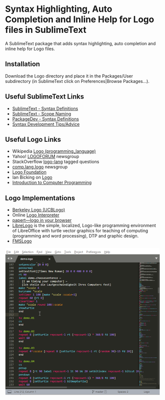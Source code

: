 # Syntax Highlighting, Auto Completion and Inline Help for Logo files in SublimeText

A SublimeText package that adds syntax highlighting, auto completion and inline help for Logo files.

## Installation

Download the Logo directory and place it in the Packages/User subdirectory (in SublimeText click on Preferences|Browse Packages...).

## Useful SublimeText Links
- [SublimeText - Syntax Definitions](http://www.sublimetext.com/docs/3/syntax.html)
- [SublimeText - Scope Naming](http://www.sublimetext.com/docs/3/scope_naming.html)
- [PackageDev - Syntax Definitions](https://github.com/SublimeText/PackageDev/wiki/Syntax-Definitions)
- [Syntax Development Tips/Advice](https://github.com/sublimehq/Packages/issues/757)

## Useful Logo Links
- Wikipedia [Logo (programming_language)](https://en.wikipedia.org/wiki/Logo_(programming_language))
- Yahoo! [LOGOFORUM](https://groups.yahoo.com/neo/groups/LOGOFORUM/info) newsgroup
- StackOverflow [logo-lang](https://stackoverflow.com/questions/tagged/logo-lang) tagged questions
- [comp.lang.logo](https://groups.google.com/forum/#!forum/comp.lang.logo) newsgroup
- [Logo Foundation](http://el.media.mit.edu/logo-foundation/index.html)
- Ian Bicking on [Logo](http://www.ianbicking.org/blog/2007/10/logo.html)
- [Introduction to Computer Programming](http://guyhaas.com/bfoit/itp/IntroCmds.html)

## Logo Implementations
- [Berkeley Logo (UCBLogo)](https://people.eecs.berkeley.edu/~bh/logo.html)
- Online [Logo Interpreter](https://www.calormen.com/jslogo/)
- [papert―logo in your browser](http://logo.twentygototen.org/_REo_2F2)
- [LibreLogo](http://librelogo.org/en/) is the simple, localized, Logo-like programming environment of LibreOffice with turtle vector graphics for teaching of computing (programming and word processing), DTP and graphic design.
- [FMSLogo](http://fmslogo.sourceforge.net/)

<img src="demo_animation.png" hspace="1em" />
